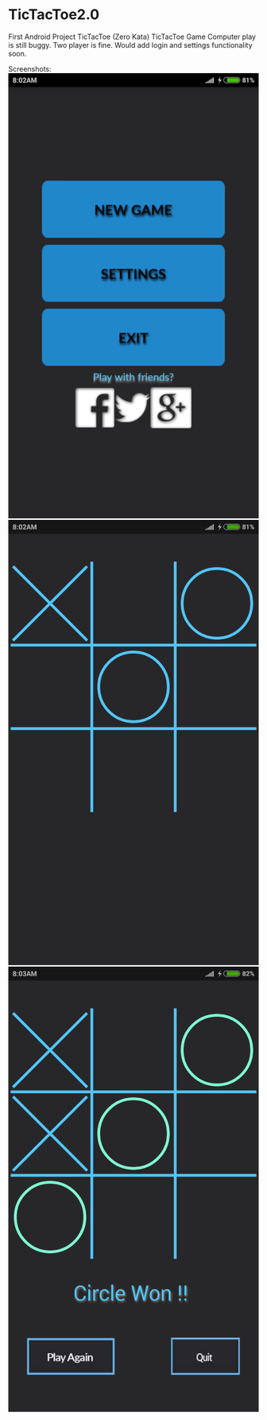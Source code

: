 # TicTacToe2.0
First Android Project TicTacToe (Zero Kata)
TicTacToe Game Computer play is still buggy. Two player is fine.
Would add login and settings functionality soon.

Screenshots:
![1](/1.png)
![2](/2.png)
![3](/3.png)
